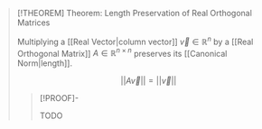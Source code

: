 >[!THEOREM] Theorem: Length Preservation of Real Orthogonal Matrices
>
>Multiplying a [[Real Vector|column vector]] $\vec{v} \in \mathbb{R}^n$ by a [[Real Orthogonal Matrix]] $A \in \mathbb{R}^{n \times n}$ preserves its [[Canonical Norm|length]].
>
>$$
>||A \vec{v}|| = ||\vec{v}||
>$$
>
>>[!PROOF]-
>>
>>TODO
>>
>